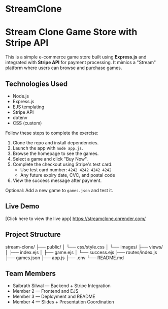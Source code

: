 # StreamClone

# Stream Clone Game Store with Stripe API

This is a simple e-commerce game store built using **Express.js** and integrated with **Stripe API** for payment processing. It mimics a "Stream" platform where users can browse and purchase games.

## Technologies Used

- Node.js
- Express.js
- EJS templating
- Stripe API
- dotenv
- CSS (custom)




Follow these steps to complete the exercise:

1. Clone the repo and install dependencies.
2. Launch the app with `node app.js`.
3. Browse the homepage to see the games.
4. Select a game and click "Buy Now".
5. Complete the checkout using Stripe's test card:
   - Use test card number: `4242 4242 4242 4242`
   - Any future expiry date, CVC, and postal code
6. View the success message after payment.

Optional: Add a new game to `games.json` and test it.

##  Live Demo

[Click here to view the live app]
https://streamclone.onrender.com/


## Project Structure

stream-clone/
├── public/
│   └── css/style.css
│   └── images/
├── views/
│   ├── index.ejs
│   ├── game.ejs
│   └── success.ejs
├── routes/index.js
├── games.json
├── app.js
├── .env
└── README.md

## Team Members

- Saibrath Silwal — Backend + Stripe Integration
- Member 2 — Frontend and EJS
- Member 3 — Deployment and README
- Member 4 — Slides + Presentation Coordination
````
